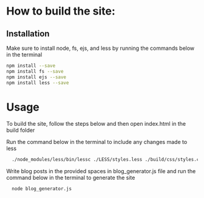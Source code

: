# How to build the site:

## Installation
Make sure to install node, fs, ejs, and less by running the commands below in the terminal

```bash
npm install --save
npm install fs --save
npm install ejs --save
npm install less --save
```

# Usage
To build the site, follow the steps below and then open index.html in the build folder

Run the command below in the terminal to include any changes made to less
```bash
  ./node_modules/less/bin/lessc ./LESS/styles.less ./build/css/styles.css
```
Write blog posts in the provided spaces in blog_generator.js file and run the command below in the terminal to generate the site
```bash
  node blog_generator.js
```
